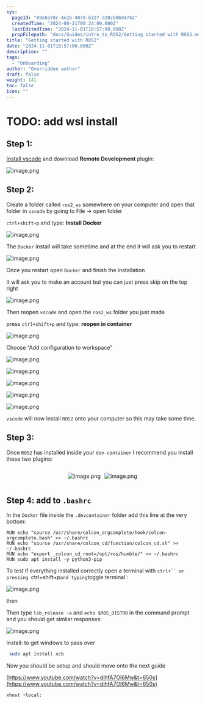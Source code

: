 ```yaml
---
sys:
  pageId: "89e0a78c-4e2b-4070-b327-d28cb0694742"
  createdTime: "2024-08-21T00:24:00.000Z"
  lastEditedTime: "2024-11-01T18:57:00.000Z"
  propFilepath: "docs/Guides/intro_to_ROS2/Getting started with ROS2.md"
title: "Getting started with ROS2"
date: "2024-11-01T18:57:00.000Z"
description: ""
tags:
  - "Onboarding"
author: "Overridden author"
draft: false
weight: 141
toc: false
icon: ""
---
```


# TODO: add wsl install

## Step 1:

[Install vscode](https://code.visualstudio.com/download) and download **Remote Development** plugin:

![image.png](https://prod-files-secure.s3.us-west-2.amazonaws.com/d518164a-d88e-44d1-a4ee-3adb3bd8bce0/efb52993-1881-4a40-b95e-6f020334f022/image.png?X-Amz-Algorithm=AWS4-HMAC-SHA256&X-Amz-Content-Sha256=UNSIGNED-PAYLOAD&X-Amz-Credential=ASIAZI2LB466XPEBG2ZP%2F20250501%2Fus-west-2%2Fs3%2Faws4_request&X-Amz-Date=20250501T061300Z&X-Amz-Expires=3600&X-Amz-Security-Token=IQoJb3JpZ2luX2VjEB4aCXVzLXdlc3QtMiJHMEUCIAo9%2B%2BTZP92YA%2FLPiHa2hqJ%2BmHXoloIjqumTRUVDsrtgAiEA1C%2BRlGdrIxBcP2mdkqwqLrDHlc0Q9Y2Hu2gpWhAwn0wqiAQIt%2F%2F%2F%2F%2F%2F%2F%2F%2F%2F%2FARAAGgw2Mzc0MjMxODM4MDUiDPFZf2CzBrmYilIRqSrcA9EEDqX82cnEhSGmUMASwraBFyyji8I2gesjc9nguRRybJdGFVi6b%2FqzWCZ4lZKBAt%2BjNP4Y4HJVNu83MWL%2FefUXYD17URBExYWO4YSneWAjjWINvd8mdRINOXXmZ2rsg07HjN344OOv%2BJuCG03qXL%2Bp3iIEEj9tYjaqsQJD%2FwtghiRbTTwaqHYvALVat%2BJQWrYR0h%2BiceaCvH7NCiOv66m43ivvpiFH7dxv96C2rDTR63qME4Hcre0zd4luc5xdijnQx6LSERiq0MTnW1vqWmUG9DDs1p0I1XRQa3QodZeHXk%2FwaMwCArOsPHg5hnrb2EqCFVqAw1wXuPGz0sQo%2Bu1WBZ8zXfviuxtQeW14JpA0FgK2%2FkdD7zGuwN3QlQGCAA23wFRCyWStu2phUCzQ9OlYEu0NrD%2Fu0wlNK6qNQP5ObZSpk3Y5JCiZlIddPJz91JsNvNjtGH1tl8Pe%2Bw35SvHpTObhTIHoggy9CVgTo7HzoxMWNFZ4eseNKZhzK8yJxy20ijwbpY%2F%2BuyYid6LFeo9fAI5sYQLrP%2BcIzM6tfCtnzOSk8vWGi8kJRKLPBoSgM7TPcRc%2BWhfRBbDgcit7utlx4O%2FZFQIcvc35BYe8erZwvdPntcST4wvBGygyMNuUzMAGOqUBXczOh8uVi8ObgnRzC1zM5sum53TeyJW1imgV00VSldmflwCW15P2dJu8be366ScDmyNyJl%2BdshTFNeX40mWq27829euUgceK8EB9WXQToegSFG8Hv5LjIDS2lURoeO7EK6cmBMDdSRoKVJFlIMaQ5k6lO5NkxmWDAbn4%2Bcy0OkuBA7ekqR5JYjnJoPem4Zjb2PY8VWKm8HnD6APggHx%2BkBWevW6H&X-Amz-Signature=a701374f3df60b2a4cf3261db1f6c674e9f070827e75ed060a892815929f7fb9&X-Amz-SignedHeaders=host&x-id=GetObject)

## Step 2:

Create a folder called `ros2_ws` somewhere on your computer and open that folder in `vscode` by going to File → open folder 

`ctrl+shift+p` and type: **Install Docker**

![image.png](https://prod-files-secure.s3.us-west-2.amazonaws.com/d518164a-d88e-44d1-a4ee-3adb3bd8bce0/2269dc0e-1cd5-47ff-bceb-c04ad9b2eab0/image.png?X-Amz-Algorithm=AWS4-HMAC-SHA256&X-Amz-Content-Sha256=UNSIGNED-PAYLOAD&X-Amz-Credential=ASIAZI2LB466XPEBG2ZP%2F20250501%2Fus-west-2%2Fs3%2Faws4_request&X-Amz-Date=20250501T061300Z&X-Amz-Expires=3600&X-Amz-Security-Token=IQoJb3JpZ2luX2VjEB4aCXVzLXdlc3QtMiJHMEUCIAo9%2B%2BTZP92YA%2FLPiHa2hqJ%2BmHXoloIjqumTRUVDsrtgAiEA1C%2BRlGdrIxBcP2mdkqwqLrDHlc0Q9Y2Hu2gpWhAwn0wqiAQIt%2F%2F%2F%2F%2F%2F%2F%2F%2F%2F%2FARAAGgw2Mzc0MjMxODM4MDUiDPFZf2CzBrmYilIRqSrcA9EEDqX82cnEhSGmUMASwraBFyyji8I2gesjc9nguRRybJdGFVi6b%2FqzWCZ4lZKBAt%2BjNP4Y4HJVNu83MWL%2FefUXYD17URBExYWO4YSneWAjjWINvd8mdRINOXXmZ2rsg07HjN344OOv%2BJuCG03qXL%2Bp3iIEEj9tYjaqsQJD%2FwtghiRbTTwaqHYvALVat%2BJQWrYR0h%2BiceaCvH7NCiOv66m43ivvpiFH7dxv96C2rDTR63qME4Hcre0zd4luc5xdijnQx6LSERiq0MTnW1vqWmUG9DDs1p0I1XRQa3QodZeHXk%2FwaMwCArOsPHg5hnrb2EqCFVqAw1wXuPGz0sQo%2Bu1WBZ8zXfviuxtQeW14JpA0FgK2%2FkdD7zGuwN3QlQGCAA23wFRCyWStu2phUCzQ9OlYEu0NrD%2Fu0wlNK6qNQP5ObZSpk3Y5JCiZlIddPJz91JsNvNjtGH1tl8Pe%2Bw35SvHpTObhTIHoggy9CVgTo7HzoxMWNFZ4eseNKZhzK8yJxy20ijwbpY%2F%2BuyYid6LFeo9fAI5sYQLrP%2BcIzM6tfCtnzOSk8vWGi8kJRKLPBoSgM7TPcRc%2BWhfRBbDgcit7utlx4O%2FZFQIcvc35BYe8erZwvdPntcST4wvBGygyMNuUzMAGOqUBXczOh8uVi8ObgnRzC1zM5sum53TeyJW1imgV00VSldmflwCW15P2dJu8be366ScDmyNyJl%2BdshTFNeX40mWq27829euUgceK8EB9WXQToegSFG8Hv5LjIDS2lURoeO7EK6cmBMDdSRoKVJFlIMaQ5k6lO5NkxmWDAbn4%2Bcy0OkuBA7ekqR5JYjnJoPem4Zjb2PY8VWKm8HnD6APggHx%2BkBWevW6H&X-Amz-Signature=9083379fe3598cfab222aa8f16afaa9c0b921d0ac0d10ad75b60486d976f7017&X-Amz-SignedHeaders=host&x-id=GetObject)

The `Docker` install will take sometime and at the end it will ask you to restart

![image.png](https://prod-files-secure.s3.us-west-2.amazonaws.com/d518164a-d88e-44d1-a4ee-3adb3bd8bce0/ed233f78-be33-4b1f-b89c-9c346c0e961e/image.png?X-Amz-Algorithm=AWS4-HMAC-SHA256&X-Amz-Content-Sha256=UNSIGNED-PAYLOAD&X-Amz-Credential=ASIAZI2LB466XPEBG2ZP%2F20250501%2Fus-west-2%2Fs3%2Faws4_request&X-Amz-Date=20250501T061300Z&X-Amz-Expires=3600&X-Amz-Security-Token=IQoJb3JpZ2luX2VjEB4aCXVzLXdlc3QtMiJHMEUCIAo9%2B%2BTZP92YA%2FLPiHa2hqJ%2BmHXoloIjqumTRUVDsrtgAiEA1C%2BRlGdrIxBcP2mdkqwqLrDHlc0Q9Y2Hu2gpWhAwn0wqiAQIt%2F%2F%2F%2F%2F%2F%2F%2F%2F%2F%2FARAAGgw2Mzc0MjMxODM4MDUiDPFZf2CzBrmYilIRqSrcA9EEDqX82cnEhSGmUMASwraBFyyji8I2gesjc9nguRRybJdGFVi6b%2FqzWCZ4lZKBAt%2BjNP4Y4HJVNu83MWL%2FefUXYD17URBExYWO4YSneWAjjWINvd8mdRINOXXmZ2rsg07HjN344OOv%2BJuCG03qXL%2Bp3iIEEj9tYjaqsQJD%2FwtghiRbTTwaqHYvALVat%2BJQWrYR0h%2BiceaCvH7NCiOv66m43ivvpiFH7dxv96C2rDTR63qME4Hcre0zd4luc5xdijnQx6LSERiq0MTnW1vqWmUG9DDs1p0I1XRQa3QodZeHXk%2FwaMwCArOsPHg5hnrb2EqCFVqAw1wXuPGz0sQo%2Bu1WBZ8zXfviuxtQeW14JpA0FgK2%2FkdD7zGuwN3QlQGCAA23wFRCyWStu2phUCzQ9OlYEu0NrD%2Fu0wlNK6qNQP5ObZSpk3Y5JCiZlIddPJz91JsNvNjtGH1tl8Pe%2Bw35SvHpTObhTIHoggy9CVgTo7HzoxMWNFZ4eseNKZhzK8yJxy20ijwbpY%2F%2BuyYid6LFeo9fAI5sYQLrP%2BcIzM6tfCtnzOSk8vWGi8kJRKLPBoSgM7TPcRc%2BWhfRBbDgcit7utlx4O%2FZFQIcvc35BYe8erZwvdPntcST4wvBGygyMNuUzMAGOqUBXczOh8uVi8ObgnRzC1zM5sum53TeyJW1imgV00VSldmflwCW15P2dJu8be366ScDmyNyJl%2BdshTFNeX40mWq27829euUgceK8EB9WXQToegSFG8Hv5LjIDS2lURoeO7EK6cmBMDdSRoKVJFlIMaQ5k6lO5NkxmWDAbn4%2Bcy0OkuBA7ekqR5JYjnJoPem4Zjb2PY8VWKm8HnD6APggHx%2BkBWevW6H&X-Amz-Signature=0526d68e3c4a47b172e8d0dfa526d9bd62d430eece68b504ad62a496b8660dc5&X-Amz-SignedHeaders=host&x-id=GetObject)

Once you restart open `Docker` and finish the installation

It will ask you to make an account but you can just press skip on the top right

![image.png](https://prod-files-secure.s3.us-west-2.amazonaws.com/d518164a-d88e-44d1-a4ee-3adb3bd8bce0/21010ad9-1659-4fd9-9f59-9932a09b2a3d/image.png?X-Amz-Algorithm=AWS4-HMAC-SHA256&X-Amz-Content-Sha256=UNSIGNED-PAYLOAD&X-Amz-Credential=ASIAZI2LB466XPEBG2ZP%2F20250501%2Fus-west-2%2Fs3%2Faws4_request&X-Amz-Date=20250501T061300Z&X-Amz-Expires=3600&X-Amz-Security-Token=IQoJb3JpZ2luX2VjEB4aCXVzLXdlc3QtMiJHMEUCIAo9%2B%2BTZP92YA%2FLPiHa2hqJ%2BmHXoloIjqumTRUVDsrtgAiEA1C%2BRlGdrIxBcP2mdkqwqLrDHlc0Q9Y2Hu2gpWhAwn0wqiAQIt%2F%2F%2F%2F%2F%2F%2F%2F%2F%2F%2FARAAGgw2Mzc0MjMxODM4MDUiDPFZf2CzBrmYilIRqSrcA9EEDqX82cnEhSGmUMASwraBFyyji8I2gesjc9nguRRybJdGFVi6b%2FqzWCZ4lZKBAt%2BjNP4Y4HJVNu83MWL%2FefUXYD17URBExYWO4YSneWAjjWINvd8mdRINOXXmZ2rsg07HjN344OOv%2BJuCG03qXL%2Bp3iIEEj9tYjaqsQJD%2FwtghiRbTTwaqHYvALVat%2BJQWrYR0h%2BiceaCvH7NCiOv66m43ivvpiFH7dxv96C2rDTR63qME4Hcre0zd4luc5xdijnQx6LSERiq0MTnW1vqWmUG9DDs1p0I1XRQa3QodZeHXk%2FwaMwCArOsPHg5hnrb2EqCFVqAw1wXuPGz0sQo%2Bu1WBZ8zXfviuxtQeW14JpA0FgK2%2FkdD7zGuwN3QlQGCAA23wFRCyWStu2phUCzQ9OlYEu0NrD%2Fu0wlNK6qNQP5ObZSpk3Y5JCiZlIddPJz91JsNvNjtGH1tl8Pe%2Bw35SvHpTObhTIHoggy9CVgTo7HzoxMWNFZ4eseNKZhzK8yJxy20ijwbpY%2F%2BuyYid6LFeo9fAI5sYQLrP%2BcIzM6tfCtnzOSk8vWGi8kJRKLPBoSgM7TPcRc%2BWhfRBbDgcit7utlx4O%2FZFQIcvc35BYe8erZwvdPntcST4wvBGygyMNuUzMAGOqUBXczOh8uVi8ObgnRzC1zM5sum53TeyJW1imgV00VSldmflwCW15P2dJu8be366ScDmyNyJl%2BdshTFNeX40mWq27829euUgceK8EB9WXQToegSFG8Hv5LjIDS2lURoeO7EK6cmBMDdSRoKVJFlIMaQ5k6lO5NkxmWDAbn4%2Bcy0OkuBA7ekqR5JYjnJoPem4Zjb2PY8VWKm8HnD6APggHx%2BkBWevW6H&X-Amz-Signature=393e9f98e6ce5ab01c8f47b058ad3944a007e7aa1aeee226144e877b2be84b04&X-Amz-SignedHeaders=host&x-id=GetObject)

Then reopen `vscode` and open the `ros2_ws` folder you just made

press `ctrl+shift+p` and type: **reopen in container**

![image.png](https://prod-files-secure.s3.us-west-2.amazonaws.com/d518164a-d88e-44d1-a4ee-3adb3bd8bce0/4e93b8c2-41ad-488c-8095-c74205196118/image.png?X-Amz-Algorithm=AWS4-HMAC-SHA256&X-Amz-Content-Sha256=UNSIGNED-PAYLOAD&X-Amz-Credential=ASIAZI2LB466XPEBG2ZP%2F20250501%2Fus-west-2%2Fs3%2Faws4_request&X-Amz-Date=20250501T061300Z&X-Amz-Expires=3600&X-Amz-Security-Token=IQoJb3JpZ2luX2VjEB4aCXVzLXdlc3QtMiJHMEUCIAo9%2B%2BTZP92YA%2FLPiHa2hqJ%2BmHXoloIjqumTRUVDsrtgAiEA1C%2BRlGdrIxBcP2mdkqwqLrDHlc0Q9Y2Hu2gpWhAwn0wqiAQIt%2F%2F%2F%2F%2F%2F%2F%2F%2F%2F%2FARAAGgw2Mzc0MjMxODM4MDUiDPFZf2CzBrmYilIRqSrcA9EEDqX82cnEhSGmUMASwraBFyyji8I2gesjc9nguRRybJdGFVi6b%2FqzWCZ4lZKBAt%2BjNP4Y4HJVNu83MWL%2FefUXYD17URBExYWO4YSneWAjjWINvd8mdRINOXXmZ2rsg07HjN344OOv%2BJuCG03qXL%2Bp3iIEEj9tYjaqsQJD%2FwtghiRbTTwaqHYvALVat%2BJQWrYR0h%2BiceaCvH7NCiOv66m43ivvpiFH7dxv96C2rDTR63qME4Hcre0zd4luc5xdijnQx6LSERiq0MTnW1vqWmUG9DDs1p0I1XRQa3QodZeHXk%2FwaMwCArOsPHg5hnrb2EqCFVqAw1wXuPGz0sQo%2Bu1WBZ8zXfviuxtQeW14JpA0FgK2%2FkdD7zGuwN3QlQGCAA23wFRCyWStu2phUCzQ9OlYEu0NrD%2Fu0wlNK6qNQP5ObZSpk3Y5JCiZlIddPJz91JsNvNjtGH1tl8Pe%2Bw35SvHpTObhTIHoggy9CVgTo7HzoxMWNFZ4eseNKZhzK8yJxy20ijwbpY%2F%2BuyYid6LFeo9fAI5sYQLrP%2BcIzM6tfCtnzOSk8vWGi8kJRKLPBoSgM7TPcRc%2BWhfRBbDgcit7utlx4O%2FZFQIcvc35BYe8erZwvdPntcST4wvBGygyMNuUzMAGOqUBXczOh8uVi8ObgnRzC1zM5sum53TeyJW1imgV00VSldmflwCW15P2dJu8be366ScDmyNyJl%2BdshTFNeX40mWq27829euUgceK8EB9WXQToegSFG8Hv5LjIDS2lURoeO7EK6cmBMDdSRoKVJFlIMaQ5k6lO5NkxmWDAbn4%2Bcy0OkuBA7ekqR5JYjnJoPem4Zjb2PY8VWKm8HnD6APggHx%2BkBWevW6H&X-Amz-Signature=ddb7a35e6e6d451e723bad67405591a0bfa840bc40e36193b8d0187e9c85c0be&X-Amz-SignedHeaders=host&x-id=GetObject)

Choose “Add configuration to workspace”

![image.png](https://prod-files-secure.s3.us-west-2.amazonaws.com/d518164a-d88e-44d1-a4ee-3adb3bd8bce0/9560b282-5060-4989-ba37-97e7b2c22476/image.png?X-Amz-Algorithm=AWS4-HMAC-SHA256&X-Amz-Content-Sha256=UNSIGNED-PAYLOAD&X-Amz-Credential=ASIAZI2LB466XPEBG2ZP%2F20250501%2Fus-west-2%2Fs3%2Faws4_request&X-Amz-Date=20250501T061300Z&X-Amz-Expires=3600&X-Amz-Security-Token=IQoJb3JpZ2luX2VjEB4aCXVzLXdlc3QtMiJHMEUCIAo9%2B%2BTZP92YA%2FLPiHa2hqJ%2BmHXoloIjqumTRUVDsrtgAiEA1C%2BRlGdrIxBcP2mdkqwqLrDHlc0Q9Y2Hu2gpWhAwn0wqiAQIt%2F%2F%2F%2F%2F%2F%2F%2F%2F%2F%2FARAAGgw2Mzc0MjMxODM4MDUiDPFZf2CzBrmYilIRqSrcA9EEDqX82cnEhSGmUMASwraBFyyji8I2gesjc9nguRRybJdGFVi6b%2FqzWCZ4lZKBAt%2BjNP4Y4HJVNu83MWL%2FefUXYD17URBExYWO4YSneWAjjWINvd8mdRINOXXmZ2rsg07HjN344OOv%2BJuCG03qXL%2Bp3iIEEj9tYjaqsQJD%2FwtghiRbTTwaqHYvALVat%2BJQWrYR0h%2BiceaCvH7NCiOv66m43ivvpiFH7dxv96C2rDTR63qME4Hcre0zd4luc5xdijnQx6LSERiq0MTnW1vqWmUG9DDs1p0I1XRQa3QodZeHXk%2FwaMwCArOsPHg5hnrb2EqCFVqAw1wXuPGz0sQo%2Bu1WBZ8zXfviuxtQeW14JpA0FgK2%2FkdD7zGuwN3QlQGCAA23wFRCyWStu2phUCzQ9OlYEu0NrD%2Fu0wlNK6qNQP5ObZSpk3Y5JCiZlIddPJz91JsNvNjtGH1tl8Pe%2Bw35SvHpTObhTIHoggy9CVgTo7HzoxMWNFZ4eseNKZhzK8yJxy20ijwbpY%2F%2BuyYid6LFeo9fAI5sYQLrP%2BcIzM6tfCtnzOSk8vWGi8kJRKLPBoSgM7TPcRc%2BWhfRBbDgcit7utlx4O%2FZFQIcvc35BYe8erZwvdPntcST4wvBGygyMNuUzMAGOqUBXczOh8uVi8ObgnRzC1zM5sum53TeyJW1imgV00VSldmflwCW15P2dJu8be366ScDmyNyJl%2BdshTFNeX40mWq27829euUgceK8EB9WXQToegSFG8Hv5LjIDS2lURoeO7EK6cmBMDdSRoKVJFlIMaQ5k6lO5NkxmWDAbn4%2Bcy0OkuBA7ekqR5JYjnJoPem4Zjb2PY8VWKm8HnD6APggHx%2BkBWevW6H&X-Amz-Signature=9014537a3850892e75278329aca770fc4cf7ed748d4b99866f764285c8c97300&X-Amz-SignedHeaders=host&x-id=GetObject)

![image.png](https://prod-files-secure.s3.us-west-2.amazonaws.com/d518164a-d88e-44d1-a4ee-3adb3bd8bce0/2ee63f81-886b-48e8-a553-dc6e5eac99e4/image.png?X-Amz-Algorithm=AWS4-HMAC-SHA256&X-Amz-Content-Sha256=UNSIGNED-PAYLOAD&X-Amz-Credential=ASIAZI2LB466XPEBG2ZP%2F20250501%2Fus-west-2%2Fs3%2Faws4_request&X-Amz-Date=20250501T061300Z&X-Amz-Expires=3600&X-Amz-Security-Token=IQoJb3JpZ2luX2VjEB4aCXVzLXdlc3QtMiJHMEUCIAo9%2B%2BTZP92YA%2FLPiHa2hqJ%2BmHXoloIjqumTRUVDsrtgAiEA1C%2BRlGdrIxBcP2mdkqwqLrDHlc0Q9Y2Hu2gpWhAwn0wqiAQIt%2F%2F%2F%2F%2F%2F%2F%2F%2F%2F%2FARAAGgw2Mzc0MjMxODM4MDUiDPFZf2CzBrmYilIRqSrcA9EEDqX82cnEhSGmUMASwraBFyyji8I2gesjc9nguRRybJdGFVi6b%2FqzWCZ4lZKBAt%2BjNP4Y4HJVNu83MWL%2FefUXYD17URBExYWO4YSneWAjjWINvd8mdRINOXXmZ2rsg07HjN344OOv%2BJuCG03qXL%2Bp3iIEEj9tYjaqsQJD%2FwtghiRbTTwaqHYvALVat%2BJQWrYR0h%2BiceaCvH7NCiOv66m43ivvpiFH7dxv96C2rDTR63qME4Hcre0zd4luc5xdijnQx6LSERiq0MTnW1vqWmUG9DDs1p0I1XRQa3QodZeHXk%2FwaMwCArOsPHg5hnrb2EqCFVqAw1wXuPGz0sQo%2Bu1WBZ8zXfviuxtQeW14JpA0FgK2%2FkdD7zGuwN3QlQGCAA23wFRCyWStu2phUCzQ9OlYEu0NrD%2Fu0wlNK6qNQP5ObZSpk3Y5JCiZlIddPJz91JsNvNjtGH1tl8Pe%2Bw35SvHpTObhTIHoggy9CVgTo7HzoxMWNFZ4eseNKZhzK8yJxy20ijwbpY%2F%2BuyYid6LFeo9fAI5sYQLrP%2BcIzM6tfCtnzOSk8vWGi8kJRKLPBoSgM7TPcRc%2BWhfRBbDgcit7utlx4O%2FZFQIcvc35BYe8erZwvdPntcST4wvBGygyMNuUzMAGOqUBXczOh8uVi8ObgnRzC1zM5sum53TeyJW1imgV00VSldmflwCW15P2dJu8be366ScDmyNyJl%2BdshTFNeX40mWq27829euUgceK8EB9WXQToegSFG8Hv5LjIDS2lURoeO7EK6cmBMDdSRoKVJFlIMaQ5k6lO5NkxmWDAbn4%2Bcy0OkuBA7ekqR5JYjnJoPem4Zjb2PY8VWKm8HnD6APggHx%2BkBWevW6H&X-Amz-Signature=a7e83cf03358e6fa9ce4dc4329aa623063d0afa7f1722169f8d93e3a185ddecf&X-Amz-SignedHeaders=host&x-id=GetObject)

![image.png](https://prod-files-secure.s3.us-west-2.amazonaws.com/d518164a-d88e-44d1-a4ee-3adb3bd8bce0/ae1580b2-b048-407e-aed9-b584224a7a04/image.png?X-Amz-Algorithm=AWS4-HMAC-SHA256&X-Amz-Content-Sha256=UNSIGNED-PAYLOAD&X-Amz-Credential=ASIAZI2LB466XPEBG2ZP%2F20250501%2Fus-west-2%2Fs3%2Faws4_request&X-Amz-Date=20250501T061300Z&X-Amz-Expires=3600&X-Amz-Security-Token=IQoJb3JpZ2luX2VjEB4aCXVzLXdlc3QtMiJHMEUCIAo9%2B%2BTZP92YA%2FLPiHa2hqJ%2BmHXoloIjqumTRUVDsrtgAiEA1C%2BRlGdrIxBcP2mdkqwqLrDHlc0Q9Y2Hu2gpWhAwn0wqiAQIt%2F%2F%2F%2F%2F%2F%2F%2F%2F%2F%2FARAAGgw2Mzc0MjMxODM4MDUiDPFZf2CzBrmYilIRqSrcA9EEDqX82cnEhSGmUMASwraBFyyji8I2gesjc9nguRRybJdGFVi6b%2FqzWCZ4lZKBAt%2BjNP4Y4HJVNu83MWL%2FefUXYD17URBExYWO4YSneWAjjWINvd8mdRINOXXmZ2rsg07HjN344OOv%2BJuCG03qXL%2Bp3iIEEj9tYjaqsQJD%2FwtghiRbTTwaqHYvALVat%2BJQWrYR0h%2BiceaCvH7NCiOv66m43ivvpiFH7dxv96C2rDTR63qME4Hcre0zd4luc5xdijnQx6LSERiq0MTnW1vqWmUG9DDs1p0I1XRQa3QodZeHXk%2FwaMwCArOsPHg5hnrb2EqCFVqAw1wXuPGz0sQo%2Bu1WBZ8zXfviuxtQeW14JpA0FgK2%2FkdD7zGuwN3QlQGCAA23wFRCyWStu2phUCzQ9OlYEu0NrD%2Fu0wlNK6qNQP5ObZSpk3Y5JCiZlIddPJz91JsNvNjtGH1tl8Pe%2Bw35SvHpTObhTIHoggy9CVgTo7HzoxMWNFZ4eseNKZhzK8yJxy20ijwbpY%2F%2BuyYid6LFeo9fAI5sYQLrP%2BcIzM6tfCtnzOSk8vWGi8kJRKLPBoSgM7TPcRc%2BWhfRBbDgcit7utlx4O%2FZFQIcvc35BYe8erZwvdPntcST4wvBGygyMNuUzMAGOqUBXczOh8uVi8ObgnRzC1zM5sum53TeyJW1imgV00VSldmflwCW15P2dJu8be366ScDmyNyJl%2BdshTFNeX40mWq27829euUgceK8EB9WXQToegSFG8Hv5LjIDS2lURoeO7EK6cmBMDdSRoKVJFlIMaQ5k6lO5NkxmWDAbn4%2Bcy0OkuBA7ekqR5JYjnJoPem4Zjb2PY8VWKm8HnD6APggHx%2BkBWevW6H&X-Amz-Signature=02a080483fe09a37831b905bbd3ec066ec814fd2f05052048102b6feac598a3d&X-Amz-SignedHeaders=host&x-id=GetObject)

![image.png](https://prod-files-secure.s3.us-west-2.amazonaws.com/d518164a-d88e-44d1-a4ee-3adb3bd8bce0/53255b28-f75e-430f-b9e3-c0ac8577e42b/image.png?X-Amz-Algorithm=AWS4-HMAC-SHA256&X-Amz-Content-Sha256=UNSIGNED-PAYLOAD&X-Amz-Credential=ASIAZI2LB466XPEBG2ZP%2F20250501%2Fus-west-2%2Fs3%2Faws4_request&X-Amz-Date=20250501T061300Z&X-Amz-Expires=3600&X-Amz-Security-Token=IQoJb3JpZ2luX2VjEB4aCXVzLXdlc3QtMiJHMEUCIAo9%2B%2BTZP92YA%2FLPiHa2hqJ%2BmHXoloIjqumTRUVDsrtgAiEA1C%2BRlGdrIxBcP2mdkqwqLrDHlc0Q9Y2Hu2gpWhAwn0wqiAQIt%2F%2F%2F%2F%2F%2F%2F%2F%2F%2F%2FARAAGgw2Mzc0MjMxODM4MDUiDPFZf2CzBrmYilIRqSrcA9EEDqX82cnEhSGmUMASwraBFyyji8I2gesjc9nguRRybJdGFVi6b%2FqzWCZ4lZKBAt%2BjNP4Y4HJVNu83MWL%2FefUXYD17URBExYWO4YSneWAjjWINvd8mdRINOXXmZ2rsg07HjN344OOv%2BJuCG03qXL%2Bp3iIEEj9tYjaqsQJD%2FwtghiRbTTwaqHYvALVat%2BJQWrYR0h%2BiceaCvH7NCiOv66m43ivvpiFH7dxv96C2rDTR63qME4Hcre0zd4luc5xdijnQx6LSERiq0MTnW1vqWmUG9DDs1p0I1XRQa3QodZeHXk%2FwaMwCArOsPHg5hnrb2EqCFVqAw1wXuPGz0sQo%2Bu1WBZ8zXfviuxtQeW14JpA0FgK2%2FkdD7zGuwN3QlQGCAA23wFRCyWStu2phUCzQ9OlYEu0NrD%2Fu0wlNK6qNQP5ObZSpk3Y5JCiZlIddPJz91JsNvNjtGH1tl8Pe%2Bw35SvHpTObhTIHoggy9CVgTo7HzoxMWNFZ4eseNKZhzK8yJxy20ijwbpY%2F%2BuyYid6LFeo9fAI5sYQLrP%2BcIzM6tfCtnzOSk8vWGi8kJRKLPBoSgM7TPcRc%2BWhfRBbDgcit7utlx4O%2FZFQIcvc35BYe8erZwvdPntcST4wvBGygyMNuUzMAGOqUBXczOh8uVi8ObgnRzC1zM5sum53TeyJW1imgV00VSldmflwCW15P2dJu8be366ScDmyNyJl%2BdshTFNeX40mWq27829euUgceK8EB9WXQToegSFG8Hv5LjIDS2lURoeO7EK6cmBMDdSRoKVJFlIMaQ5k6lO5NkxmWDAbn4%2Bcy0OkuBA7ekqR5JYjnJoPem4Zjb2PY8VWKm8HnD6APggHx%2BkBWevW6H&X-Amz-Signature=1ed0863416df1bfd1f8dfb0f6d1e81b4b25ca0129d01474bd0b9436ea615f7af&X-Amz-SignedHeaders=host&x-id=GetObject)

![image.png](https://prod-files-secure.s3.us-west-2.amazonaws.com/d518164a-d88e-44d1-a4ee-3adb3bd8bce0/7c562767-5af9-4ffb-97d1-327bcdf4ee00/image.png?X-Amz-Algorithm=AWS4-HMAC-SHA256&X-Amz-Content-Sha256=UNSIGNED-PAYLOAD&X-Amz-Credential=ASIAZI2LB466XPEBG2ZP%2F20250501%2Fus-west-2%2Fs3%2Faws4_request&X-Amz-Date=20250501T061300Z&X-Amz-Expires=3600&X-Amz-Security-Token=IQoJb3JpZ2luX2VjEB4aCXVzLXdlc3QtMiJHMEUCIAo9%2B%2BTZP92YA%2FLPiHa2hqJ%2BmHXoloIjqumTRUVDsrtgAiEA1C%2BRlGdrIxBcP2mdkqwqLrDHlc0Q9Y2Hu2gpWhAwn0wqiAQIt%2F%2F%2F%2F%2F%2F%2F%2F%2F%2F%2FARAAGgw2Mzc0MjMxODM4MDUiDPFZf2CzBrmYilIRqSrcA9EEDqX82cnEhSGmUMASwraBFyyji8I2gesjc9nguRRybJdGFVi6b%2FqzWCZ4lZKBAt%2BjNP4Y4HJVNu83MWL%2FefUXYD17URBExYWO4YSneWAjjWINvd8mdRINOXXmZ2rsg07HjN344OOv%2BJuCG03qXL%2Bp3iIEEj9tYjaqsQJD%2FwtghiRbTTwaqHYvALVat%2BJQWrYR0h%2BiceaCvH7NCiOv66m43ivvpiFH7dxv96C2rDTR63qME4Hcre0zd4luc5xdijnQx6LSERiq0MTnW1vqWmUG9DDs1p0I1XRQa3QodZeHXk%2FwaMwCArOsPHg5hnrb2EqCFVqAw1wXuPGz0sQo%2Bu1WBZ8zXfviuxtQeW14JpA0FgK2%2FkdD7zGuwN3QlQGCAA23wFRCyWStu2phUCzQ9OlYEu0NrD%2Fu0wlNK6qNQP5ObZSpk3Y5JCiZlIddPJz91JsNvNjtGH1tl8Pe%2Bw35SvHpTObhTIHoggy9CVgTo7HzoxMWNFZ4eseNKZhzK8yJxy20ijwbpY%2F%2BuyYid6LFeo9fAI5sYQLrP%2BcIzM6tfCtnzOSk8vWGi8kJRKLPBoSgM7TPcRc%2BWhfRBbDgcit7utlx4O%2FZFQIcvc35BYe8erZwvdPntcST4wvBGygyMNuUzMAGOqUBXczOh8uVi8ObgnRzC1zM5sum53TeyJW1imgV00VSldmflwCW15P2dJu8be366ScDmyNyJl%2BdshTFNeX40mWq27829euUgceK8EB9WXQToegSFG8Hv5LjIDS2lURoeO7EK6cmBMDdSRoKVJFlIMaQ5k6lO5NkxmWDAbn4%2Bcy0OkuBA7ekqR5JYjnJoPem4Zjb2PY8VWKm8HnD6APggHx%2BkBWevW6H&X-Amz-Signature=f3697bbfe83e366bc18afe96d9043139b822447010e1a65c698a31294c11d38a&X-Amz-SignedHeaders=host&x-id=GetObject)

`vscode` will now install `ROS2` onto your computer so this may take some time.

## Step 3:

Once `ROS2` has installed inside your `dev-container` I recommend you install these two plugins:

<div style="display: flex;flex-direction: row; column-gap:10px; max-width: 630px;justify-content: center;">
<div>

![image.png](https://prod-files-secure.s3.us-west-2.amazonaws.com/d518164a-d88e-44d1-a4ee-3adb3bd8bce0/3fc3d550-5a54-4ba1-ba6b-faa01cdb7369/image.png?X-Amz-Algorithm=AWS4-HMAC-SHA256&X-Amz-Content-Sha256=UNSIGNED-PAYLOAD&X-Amz-Credential=ASIAZI2LB466QOXBUTKP%2F20250501%2Fus-west-2%2Fs3%2Faws4_request&X-Amz-Date=20250501T061303Z&X-Amz-Expires=3600&X-Amz-Security-Token=IQoJb3JpZ2luX2VjEB4aCXVzLXdlc3QtMiJHMEUCIQCI5bdZnbCj8yOoeVwYEU%2BUVaPMtzVe8BTBE%2FT%2BRhuqagIgRyNBFSzQRWZAsWM1uqLB83j8Ve%2BdqyJNXIo63Ro%2FCGwqiAQIt%2F%2F%2F%2F%2F%2F%2F%2F%2F%2F%2FARAAGgw2Mzc0MjMxODM4MDUiDKcfak3JIpqkkvc4QCrcAyBH4%2FnpUeIeDsTKT2Dpwyi6tlL3K0mpkwK2LDTzvleWAvYZr3rtEjxuwsMcf9%2BDwP9iKZexxwgwyg3cyqB5VmspUbeJoHXVQTbr20dnwvsdB6%2BjBRsGtQNNXIM4D4j38iYzCXIVg4Z9bQfhu%2Fq29vJMAz2NTJ3Hi6fw5w5Tm6c8bCHSWSjs2ZjKYd6%2F4aPQm3p64VlZRginwNjbcivxVF9AcfTyGRyyXSYKrW5kWeljHyEsTcrSEuc0P9x5FMHBBtFATRrF%2BxC0jh5AHVvYni0NMGWSO%2BkLLKBULbqNUHer9GgnmWiYp%2BYIdUNUD79mWMrvKTBVjPoHjehWrS2C5JeEH9jtmR4qyVzA6RV4jYEqeFPupytmgdiOOXOxu%2BZVBeeY7llR2WEkNfsFtBdOkAD29hdxt%2BnIk%2FwB5T%2Bw6YZqiCeZ0SsVGvGTQPISQta%2BuQMceZn8mfHgjwVt%2BUP%2FdCw54D0wV4bUJPay9vdiG%2FY%2BtRUnIO7kaWRmwbQnpqAPI6Mu%2F6SQ8Wh7BOKRuZIjzuaUogw1qJ923Odk6EgsDRdZXFSgMfbL5a%2BOsWltwEiySXGlR0TfhizlSweYRoJ%2BvtA7l%2B9G7eLnLcoVZ3cnut62tla4B3kAxPxJs%2BlxMMqUzMAGOqUBDLuW52gjEmvCMDGMms2job5A3JLL0XV6S8aCYEmmPtWVskU0%2BudTEzl30HPNgKBqDBluFjvD3zEddVrbRf%2FdiDA17JXfOE2QYSRITR%2Bha7a4HO2nuIMSl%2FIMSKNGWyMV45v8HypIqCxWKiIUo0TMRMjRPxACwlB2qnoRW2jQqZBT1amTuK8Tz8vF%2FS0oLmpYVKOh5boeKDUDaTPEFqnG1yajxqRf&X-Amz-Signature=3541412dd251405503f32da079d0c1728a0ab13347f34d61a377d135162a11b9&X-Amz-SignedHeaders=host&x-id=GetObject)

</div>
<div>

![image.png](https://prod-files-secure.s3.us-west-2.amazonaws.com/d518164a-d88e-44d1-a4ee-3adb3bd8bce0/d994cc66-13c2-4093-a5a3-f84cf4601a82/image.png?X-Amz-Algorithm=AWS4-HMAC-SHA256&X-Amz-Content-Sha256=UNSIGNED-PAYLOAD&X-Amz-Credential=ASIAZI2LB46654C5QUH3%2F20250501%2Fus-west-2%2Fs3%2Faws4_request&X-Amz-Date=20250501T061304Z&X-Amz-Expires=3600&X-Amz-Security-Token=IQoJb3JpZ2luX2VjEB4aCXVzLXdlc3QtMiJIMEYCIQCFacglMS52e5NgPkLdvc36c1yzaTbXC35bshtYYxCdPAIhALFQ1i5D12hPeNxTYFkLsnHTVKzyu1pfdU%2F9z9KmKNC2KogECLf%2F%2F%2F%2F%2F%2F%2F%2F%2F%2FwEQABoMNjM3NDIzMTgzODA1Igw4umLv7sw9khQxGTQq3ANbK%2BEMGeQhQkjuW6ZkPPE%2FOtobsTytisYYorKIt73HIdGvJwk5Zl1jpWiEa3yMWkMSpS7A7DPCGynriAvCG9KdSg%2Bd4N9WXP46fgGAdOXxC4YgTIz1rVNy6%2FnPgX%2BFyxp%2FhrhjKkrHfEutOZ4GLd1a04hm%2BZKUYHWDqn0InDJYcf8YcMOVlVKh9S5N1487ooVfn5dkrdEpX%2BWiPi4NPmy4%2BXuUUla1M635SR3oLIwSbGUC2XIzJYrklhYp3U7fE78buYc6xMhMpnY49CuLx4kJwzCtI3e%2FLQ6A9x0%2FwjceyukcvOzIc5FB3xQ5uAUgb5ajpehMWfjZX4GLwFK6cBD5jbvhXsz8kydSDRFYfVlq%2B87D%2Bo2Mu52sBOHdCWow%2FUNFoo6ceN4k7OcGQeJL28wDm2wXqlF66NpPYDhLHqLqYBp2Xx1KoCBLMmnpurmNiV%2B6bUK7KAtJx424A22K3upIoCL0zhwQNZp34nGr5DV%2B31hjTCIAoSu4FXNyb2byn8W1Nn3n0GgdddjfdbQpJqXIPkrlEtp3x88VW%2FMVCsfAElZkp%2BSxRtts8rP%2BWhY64YrZjfxAI%2FiaZqwgr6nsqpwAeBNQBEgVvm4tRWwSjUlrC8LEH%2Fz0V4xknbtLMjDclMzABjqkAdPlmbrwUgxvLpOkCqTLxVNBsjmyLZkUIbqpR6AcKqgVUuS7uD3U95GannRcYSvgBMqO8zg%2FUy86pKrAaIZqbnZ2iBiNIZrQljnS%2B0bakhoXybYPuv%2B8MVwR8oIH5FEJlKfCzZnYDLONkqtzk4Grb%2FUCE3ocTRInXgoGDiimSyZD2xoo%2FH0Q%2FYx%2BJfai0v8GjzEbTeJ715lGpr5mOeqVKnEr2Q7M&X-Amz-Signature=fb465595fad150c10690effd9ce131989d07616aa0d0fedb7628eeff137b3fd8&X-Amz-SignedHeaders=host&x-id=GetObject)

</div>
</div>

## Step 4: add to `.bashrc`

In the `Docker` file inside the `.devcontainer` folder add this line at the very bottom: 

```docker
RUN echo "source /usr/share/colcon_argcomplete/hook/colcon-argcomplete.bash" >> ~/.bashrc
RUN echo "source /usr/share/colcon_cd/function/colcon_cd.sh" >> ~/.bashrc
RUN echo "export _colcon_cd_root=/opt/ros/humble/" >> ~/.bashrc
RUN sudo apt install -y python3-pip 
```

To test if everything installed correctly open a terminal with `ctrl+`` or pressing `ctrl+shift+p` and typing `toggle terminal`:

![image.png](https://prod-files-secure.s3.us-west-2.amazonaws.com/d518164a-d88e-44d1-a4ee-3adb3bd8bce0/6a4943d8-b04e-4c02-9a58-775f3384d1a5/image.png?X-Amz-Algorithm=AWS4-HMAC-SHA256&X-Amz-Content-Sha256=UNSIGNED-PAYLOAD&X-Amz-Credential=ASIAZI2LB466XPEBG2ZP%2F20250501%2Fus-west-2%2Fs3%2Faws4_request&X-Amz-Date=20250501T061300Z&X-Amz-Expires=3600&X-Amz-Security-Token=IQoJb3JpZ2luX2VjEB4aCXVzLXdlc3QtMiJHMEUCIAo9%2B%2BTZP92YA%2FLPiHa2hqJ%2BmHXoloIjqumTRUVDsrtgAiEA1C%2BRlGdrIxBcP2mdkqwqLrDHlc0Q9Y2Hu2gpWhAwn0wqiAQIt%2F%2F%2F%2F%2F%2F%2F%2F%2F%2F%2FARAAGgw2Mzc0MjMxODM4MDUiDPFZf2CzBrmYilIRqSrcA9EEDqX82cnEhSGmUMASwraBFyyji8I2gesjc9nguRRybJdGFVi6b%2FqzWCZ4lZKBAt%2BjNP4Y4HJVNu83MWL%2FefUXYD17URBExYWO4YSneWAjjWINvd8mdRINOXXmZ2rsg07HjN344OOv%2BJuCG03qXL%2Bp3iIEEj9tYjaqsQJD%2FwtghiRbTTwaqHYvALVat%2BJQWrYR0h%2BiceaCvH7NCiOv66m43ivvpiFH7dxv96C2rDTR63qME4Hcre0zd4luc5xdijnQx6LSERiq0MTnW1vqWmUG9DDs1p0I1XRQa3QodZeHXk%2FwaMwCArOsPHg5hnrb2EqCFVqAw1wXuPGz0sQo%2Bu1WBZ8zXfviuxtQeW14JpA0FgK2%2FkdD7zGuwN3QlQGCAA23wFRCyWStu2phUCzQ9OlYEu0NrD%2Fu0wlNK6qNQP5ObZSpk3Y5JCiZlIddPJz91JsNvNjtGH1tl8Pe%2Bw35SvHpTObhTIHoggy9CVgTo7HzoxMWNFZ4eseNKZhzK8yJxy20ijwbpY%2F%2BuyYid6LFeo9fAI5sYQLrP%2BcIzM6tfCtnzOSk8vWGi8kJRKLPBoSgM7TPcRc%2BWhfRBbDgcit7utlx4O%2FZFQIcvc35BYe8erZwvdPntcST4wvBGygyMNuUzMAGOqUBXczOh8uVi8ObgnRzC1zM5sum53TeyJW1imgV00VSldmflwCW15P2dJu8be366ScDmyNyJl%2BdshTFNeX40mWq27829euUgceK8EB9WXQToegSFG8Hv5LjIDS2lURoeO7EK6cmBMDdSRoKVJFlIMaQ5k6lO5NkxmWDAbn4%2Bcy0OkuBA7ekqR5JYjnJoPem4Zjb2PY8VWKm8HnD6APggHx%2BkBWevW6H&X-Amz-Signature=a97331a57fb78f2a8ca52d9594fa8bb4277c622bec3ce1984c44c604730c2a46&X-Amz-SignedHeaders=host&x-id=GetObject)

then 

Then type `lsb_release -a` and `echo $ROS_DISTRO` in the command prompt and you should get similar responses:

![image.png](https://prod-files-secure.s3.us-west-2.amazonaws.com/d518164a-d88e-44d1-a4ee-3adb3bd8bce0/3e635dec-a805-4e85-8b9e-d000e5b71a4e/image.png?X-Amz-Algorithm=AWS4-HMAC-SHA256&X-Amz-Content-Sha256=UNSIGNED-PAYLOAD&X-Amz-Credential=ASIAZI2LB466XPEBG2ZP%2F20250501%2Fus-west-2%2Fs3%2Faws4_request&X-Amz-Date=20250501T061300Z&X-Amz-Expires=3600&X-Amz-Security-Token=IQoJb3JpZ2luX2VjEB4aCXVzLXdlc3QtMiJHMEUCIAo9%2B%2BTZP92YA%2FLPiHa2hqJ%2BmHXoloIjqumTRUVDsrtgAiEA1C%2BRlGdrIxBcP2mdkqwqLrDHlc0Q9Y2Hu2gpWhAwn0wqiAQIt%2F%2F%2F%2F%2F%2F%2F%2F%2F%2F%2FARAAGgw2Mzc0MjMxODM4MDUiDPFZf2CzBrmYilIRqSrcA9EEDqX82cnEhSGmUMASwraBFyyji8I2gesjc9nguRRybJdGFVi6b%2FqzWCZ4lZKBAt%2BjNP4Y4HJVNu83MWL%2FefUXYD17URBExYWO4YSneWAjjWINvd8mdRINOXXmZ2rsg07HjN344OOv%2BJuCG03qXL%2Bp3iIEEj9tYjaqsQJD%2FwtghiRbTTwaqHYvALVat%2BJQWrYR0h%2BiceaCvH7NCiOv66m43ivvpiFH7dxv96C2rDTR63qME4Hcre0zd4luc5xdijnQx6LSERiq0MTnW1vqWmUG9DDs1p0I1XRQa3QodZeHXk%2FwaMwCArOsPHg5hnrb2EqCFVqAw1wXuPGz0sQo%2Bu1WBZ8zXfviuxtQeW14JpA0FgK2%2FkdD7zGuwN3QlQGCAA23wFRCyWStu2phUCzQ9OlYEu0NrD%2Fu0wlNK6qNQP5ObZSpk3Y5JCiZlIddPJz91JsNvNjtGH1tl8Pe%2Bw35SvHpTObhTIHoggy9CVgTo7HzoxMWNFZ4eseNKZhzK8yJxy20ijwbpY%2F%2BuyYid6LFeo9fAI5sYQLrP%2BcIzM6tfCtnzOSk8vWGi8kJRKLPBoSgM7TPcRc%2BWhfRBbDgcit7utlx4O%2FZFQIcvc35BYe8erZwvdPntcST4wvBGygyMNuUzMAGOqUBXczOh8uVi8ObgnRzC1zM5sum53TeyJW1imgV00VSldmflwCW15P2dJu8be366ScDmyNyJl%2BdshTFNeX40mWq27829euUgceK8EB9WXQToegSFG8Hv5LjIDS2lURoeO7EK6cmBMDdSRoKVJFlIMaQ5k6lO5NkxmWDAbn4%2Bcy0OkuBA7ekqR5JYjnJoPem4Zjb2PY8VWKm8HnD6APggHx%2BkBWevW6H&X-Amz-Signature=cf4fc74af73401fa85792863a714935d1cc63d9a80b6af61c86c7ed6b99b0bf9&X-Amz-SignedHeaders=host&x-id=GetObject)

Install:  to get windows to pass over

```bash
 sudo apt install xcb
```

Now you should be setup and should move onto the next guide 

[https://www.youtube.com/watch?v=dihfA7Ol6Mw&t=650s](https://www.youtube.com/watch?v=dihfA7Ol6Mw&t=650s)

```python
xhost +local:
```
